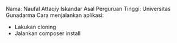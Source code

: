 Nama: Naufal Attaqiy Iskandar
Asal Perguruan Tinggi: Universitas Gunadarma
Cara menjalankan aplikasi: 
- Lakukan cloning
- Jalankan composer install